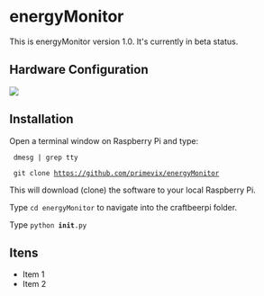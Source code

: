 # energyMonitor

This is energyMonitor version 1.0. It's currently in beta status.

## Hardware Configuration

<img src="https://www.baudaeletronica.com.br/Documentos/img/conexion.jpg">

## Installation

Open a terminal window on Raspberry Pi and type:

<code> dmesg | grep tty</code>

<code> git clone https://github.com/primevix/energyMonitor</code>

This will download (clone) the software to your local Raspberry Pi.

Type <code>cd energyMonitor</code> to navigate into the craftbeerpi folder.

Type <code>python __init__.py</code>

## Itens

* Item 1
* Item 2
